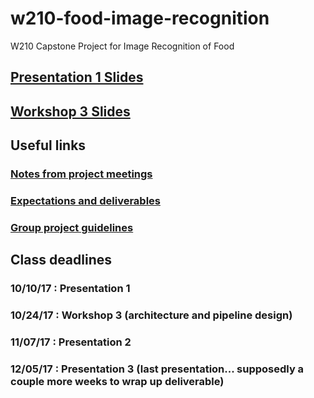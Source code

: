 # w210-food-image-recognition
W210 Capstone Project for Image Recognition of Food

## [Presentation 1 Slides](https://docs.google.com/presentation/d/1sENv0nJ4NePzaM3W_ue4z5ibSIiScoV83BRom1V7Cts/edit?usp=sharing)

## [Workshop 3 Slides](https://docs.google.com/presentation/d/1B3jfyS-w944U3l0hexdWsBhgDp36QlR_N21YjB8G5nw/edit?usp=sharing)

## Useful links

### [Notes from project meetings](https://docs.google.com/document/d/1ZRbHr85DDHyFNUwm1Y-xX-1y0ikdkIl3YG1EOnwC0fE/edit)

### [Expectations and deliverables](https://docs.google.com/document/d/16K7DXZ6S2Npp3DCzTI--TSAD8kXtRq7N2nsLoDm-EyY/edit)

### [Group project guidelines](https://docs.google.com/document/d/19nNX8YWXchRivXPseNrR9A6Pg80_tSnfT318TCQIVKQ/edit)

## Class deadlines

### 10/10/17 : Presentation 1

### 10/24/17 : Workshop 3 (architecture and pipeline design)

### 11/07/17 : Presentation 2

### 12/05/17 : Presentation 3 (last presentation... supposedly a couple more weeks to wrap up deliverable)
